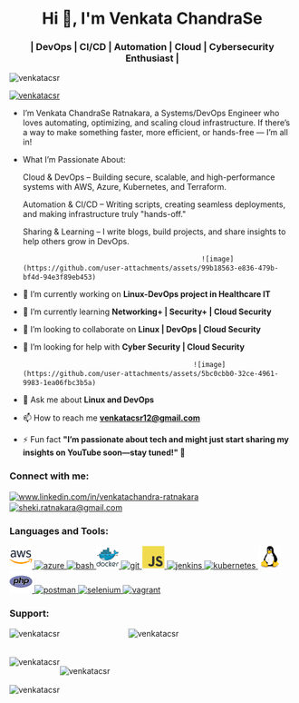 <h1 align="center">Hi 👋, I'm Venkata ChandraSe</h1>
<h3 align="center"> | DevOps | CI/CD | Automation | Cloud | Cybersecurity Enthusiast |</h3>

<p align="left"> <img src="https://komarev.com/ghpvc/?username=venkatacsr&label=Profile%20views&color=0e75b6&style=flat" alt="venkatacsr" /> </p>

<p align="left"> <a href="https://github.com/ryo-ma/github-profile-trophy"><img src="https://github-profile-trophy.vercel.app/?username=venkatacsr" alt="venkatacsr" /></a> </p>

- I’m Venkata ChandraSe Ratnakara, a Systems/DevOps Engineer who loves automating, optimizing, and scaling cloud infrastructure. If there’s a way to make something faster, more efficient, or hands-free — I’m all in!

- What I’m Passionate About:

    Cloud & DevOps – Building secure, scalable, and high-performance systems with AWS, Azure, Kubernetes, and Terraform.

    Automation & CI/CD – Writing scripts, creating seamless deployments, and making infrastructure truly "hands-off."

    Sharing & Learning – I write blogs, build projects, and share insights to help others grow in DevOps.

                                                  ![image](https://github.com/user-attachments/assets/99b18563-e836-479b-bf4d-94e3f89eb453)
  
- 🔭 I’m currently working on **Linux-DevOps project in Healthcare IT**

- 🌱 I’m currently learning **Networking+ | Security+ | Cloud Security**

- 👯 I’m looking to collaborate on **Linux | DevOps | Cloud Security**

- 🤝 I’m looking for help with **Cyber Security | Cloud Security**

                                                ![image](https://github.com/user-attachments/assets/5bc0cbb0-32ce-4961-9983-1ea06fbc3b5a)

- 💬 Ask me about **Linux and DevOps**

- 📫 How to reach me **venkatacsr12@gmail.com**

- ⚡ Fun fact **"I’m passionate about tech and might just start sharing my insights on YouTube soon—stay tuned!" 🚀**

<h3 align="left">Connect with me:</h3>
<p align="left">
<a href="https://linkedin.com/in/www.linkedin.com/in/venkatachandra-ratnakara" target="blank"><img align="center" src="https://raw.githubusercontent.com/rahuldkjain/github-profile-readme-generator/master/src/images/icons/Social/linked-in-alt.svg" alt="www.linkedin.com/in/venkatachandra-ratnakara" height="30" width="40" /></a>
<a href="https://fb.com/sheki.ratnakara@gmail.com" target="blank"><img align="center" src="https://raw.githubusercontent.com/rahuldkjain/github-profile-readme-generator/master/src/images/icons/Social/facebook.svg" alt="sheki.ratnakara@gmail.com" height="30" width="40" /></a>
</p>

<h3 align="left">Languages and Tools:</h3>
<p align="left"> <a href="https://aws.amazon.com" target="_blank" rel="noreferrer"> <img src="https://raw.githubusercontent.com/devicons/devicon/master/icons/amazonwebservices/amazonwebservices-original-wordmark.svg" alt="aws" width="40" height="40"/> </a> <a href="https://azure.microsoft.com/en-in/" target="_blank" rel="noreferrer"> <img src="https://www.vectorlogo.zone/logos/microsoft_azure/microsoft_azure-icon.svg" alt="azure" width="40" height="40"/> </a> <a href="https://www.gnu.org/software/bash/" target="_blank" rel="noreferrer"> <img src="https://www.vectorlogo.zone/logos/gnu_bash/gnu_bash-icon.svg" alt="bash" width="40" height="40"/> </a> <a href="https://www.docker.com/" target="_blank" rel="noreferrer"> <img src="https://raw.githubusercontent.com/devicons/devicon/master/icons/docker/docker-original-wordmark.svg" alt="docker" width="40" height="40"/> </a> <a href="https://git-scm.com/" target="_blank" rel="noreferrer"> <img src="https://www.vectorlogo.zone/logos/git-scm/git-scm-icon.svg" alt="git" width="40" height="40"/> </a> <a href="https://developer.mozilla.org/en-US/docs/Web/JavaScript" target="_blank" rel="noreferrer"> <img src="https://raw.githubusercontent.com/devicons/devicon/master/icons/javascript/javascript-original.svg" alt="javascript" width="40" height="40"/> </a> <a href="https://www.jenkins.io" target="_blank" rel="noreferrer"> <img src="https://www.vectorlogo.zone/logos/jenkins/jenkins-icon.svg" alt="jenkins" width="40" height="40"/> </a> <a href="https://kubernetes.io" target="_blank" rel="noreferrer"> <img src="https://www.vectorlogo.zone/logos/kubernetes/kubernetes-icon.svg" alt="kubernetes" width="40" height="40"/> </a> <a href="https://www.linux.org/" target="_blank" rel="noreferrer"> <img src="https://raw.githubusercontent.com/devicons/devicon/master/icons/linux/linux-original.svg" alt="linux" width="40" height="40"/> </a> <a href="https://www.php.net" target="_blank" rel="noreferrer"> <img src="https://raw.githubusercontent.com/devicons/devicon/master/icons/php/php-original.svg" alt="php" width="40" height="40"/> </a> <a href="https://postman.com" target="_blank" rel="noreferrer"> <img src="https://www.vectorlogo.zone/logos/getpostman/getpostman-icon.svg" alt="postman" width="40" height="40"/> </a> <a href="https://www.selenium.dev" target="_blank" rel="noreferrer"> <img src="https://raw.githubusercontent.com/detain/svg-logos/780f25886640cef088af994181646db2f6b1a3f8/svg/selenium-logo.svg" alt="selenium" width="40" height="40"/> </a> <a href="https://www.vagrantup.com/" target="_blank" rel="noreferrer"> <img src="https://www.vectorlogo.zone/logos/vagrantup/vagrantup-icon.svg" alt="vagrant" width="40" height="40"/> </a> </p>

<h3 align="left">Support:</h3>
<p><a href="https://www.buymeacoffee.com/venkatacsr"> <img align="left" src="https://cdn.buymeacoffee.com/buttons/v2/default-yellow.png" height="50" width="210" alt="venkatacsr" /></a><a href="https://ko-fi.com/venkatacsr"> <img align="left" src="https://cdn.ko-fi.com/cdn/kofi3.png?v=3" height="50" width="210" alt="venkatacsr" /></a></p><br><br>

<p><img align="left" src="https://github-readme-stats.vercel.app/api/top-langs?username=venkatacsr&show_icons=true&locale=en&layout=compact" alt="venkatacsr" /></p>

<p>&nbsp;<img align="center" src="https://github-readme-stats.vercel.app/api?username=venkatacsr&show_icons=true&locale=en" alt="venkatacsr" /></p>

<p><img align="center" src="https://github-readme-streak-stats.herokuapp.com/?user=venkatacsr&" alt="venkatacsr" /></p>
